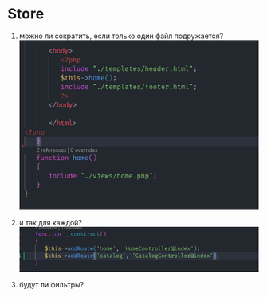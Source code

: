 # Store

1. можно ли сократить, если только один файл подружается?
   ![alt text](image.png)

2. и так для каждой?
   ![alt text](image-1.png)

3. будут ли фильтры?
